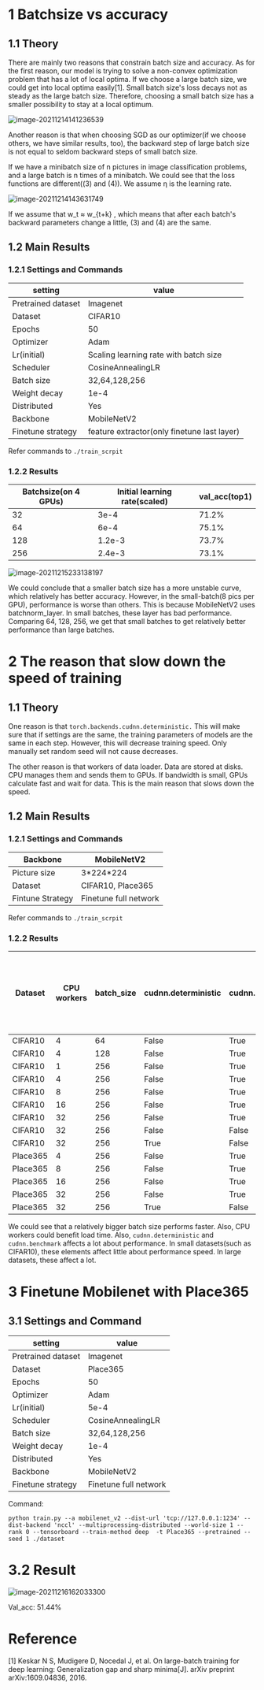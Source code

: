 # 1 Batchsize vs accuracy

## 1.1 Theory

There are mainly two reasons that constrain batch size and accuracy. As for the first reason, our model is trying to solve a non-convex optimization problem that has a lot of local optima. If we choose a large batch size, we could get into local optima easily[1]. Small batch size's loss decays not as steady as the large batch size. Therefore, choosing a small batch size has a smaller possibility to stay at a local optimum.

![image-20211214141236539](./pic/image-20211214141236539.png) 

Another reason is that when choosing SGD as our optimizer(if we choose others, we have similar results, too), the backward step of large batch size is not equal to seldom backward steps of small batch size.

If we have a minibatch size of n pictures in image classification problems, and a large batch is n times of a minibatch. We could see that the loss functions are different((3) and (4)). We assume η is the learning rate.

![image-20211214143631749](./pic/image-20211214143631749.png)

If we assume that w_t ≈ w_{t+k} , which means that after each batch's backward parameters change a little, (3) and (4) are the same.

## 1.2 Main Results

### 1.2.1 Settings and Commands

| setting            | value                                       |
| ------------------ | ------------------------------------------- |
| Pretrained dataset | Imagenet                                    |
| Dataset            | CIFAR10                                     |
| Epochs             | 50                                          |
| Optimizer          | Adam                                        |
| Lr(initial)        | Scaling learning rate with batch size       |
| Scheduler          | CosineAnnealingLR                           |
| Batch size         | 32,64,128,256                               |
| Weight decay       | 1e-4                                        |
| Distributed        | Yes                                         |
| Backbone           | MobileNetV2                                 |
| Finetune strategy  | feature extractor(only finetune last layer) |

Refer commands to `./train_scrpit`

 ### 1.2.2 Results

| Batchsize(on 4 GPUs) | Initial learning rate(scaled) | val_acc(top1) |
| -------------------- | ----------------------------- | ------------- |
| 32                   | 3e-4                          | 71.2%         |
| 64                   | 6e-4                          | 75.1%         |
| 128                  | 1.2e-3                        | 73.7%         |
| 256                  | 2.4e-3                        | 73.1%         |

![image-20211215233138197](./pic/image-20211215233138197.png)

We could conclude that a smaller batch size has a more unstable curve, which relatively has better accuracy. However, in the small-batch(8 pics per GPU), performance is worse than others. This is because MobileNetV2 uses batchnorm_layer. In small batches, these layer has bad performance. Comparing 64, 128, 256, we get that small batches to get relatively better performance than large batches.



# 2 The reason that slow down the speed of training

## 1.1 Theory

One reason is that `torch.backends.cudnn.deterministic.` This will make sure that if settings are the same, the training parameters of models are the same in each step. However, this will decrease training speed. Only manually set random seed will not cause decreases.

The other reason is that workers of data loader. Data are stored at disks. CPU manages them and sends them to GPUs. If bandwidth is small, GPUs calculate fast and wait for data. This is the main reason that slows down the speed.

## 1.2 Main Results

### 1.2.1 Settings and Commands

| Backbone         | MobileNetV2           |
| ---------------- | --------------------- |
| Picture size     | 3\*224\*224           |
| Dataset          | CIFAR10, Place365     |
| Fintune Strategy | Finetune full network |

Refer commands to `./train_scrpit`

### 1.2.2 Results

| Dataset  | CPU workers | batch_size | cudnn.deterministic | cudnn.benchmark | train and load time per batch per GPU | load time per epoch |
| -------- | ----------- | ---------- | ------------------- | --------------- | ------------------------------------- | ------------------- |
| CIFAR10  | 4           | 64         | False               | True            | 0.091s                                | 0.003s              |
| CIFAR10  | 4           | 128        | False               | True            | 0.160s                                | 0.006s              |
| CIFAR10  | 1           | 256        | False               | True            | 0.285s                                | 0.012s              |
| CIFAR10  | 4           | 256        | False               | True            | 0.283s                                | 0.012s              |
| CIFAR10  | 8           | 256        | False               | True            | 0.294s                                | 0.023s              |
| CIFAR10  | 16          | 256        | False               | True            | 0.313s                                | 0.045s              |
| CIFAR10  | 32          | 256        | False               | True            | 0.364s                                | 0.095s              |
| CIFAR10  | 32          | 256        | False               | False           | 0.360s                                | 0.090s              |
| CIFAR10  | 32          | 256        | True                | False           | 0.363s                                | 0.091s              |
| Place365 | 4           | 256        | False               | True            | 2.86s                                 | 0.912s              |
| Place365 | 8           | 256        | False               | True            | 2.21s                                 | 0.602s              |
| Place365 | 16          | 256        | False               | True            | 1.56s                                 | 0.394s              |
| Place365 | 32          | 256        | False               | True            | 1.12s                                 | 0.344s              |
| Place365 | 32          | 256        | True                | False           | 1.68s                                 | 0.412s              |

We could see that a relatively bigger batch size performs faster. Also, CPU workers could benefit load time. Also, `cudnn.deterministic` and `cudnn.benchmark` affects a lot about performance. In small datasets(such as CIFAR10), these elements affect little about performance speed. In large datasets, these affect a lot.

# 3 Finetune Mobilenet with Place365

## 3.1 Settings and Command

| setting            | value                 |
| ------------------ | --------------------- |
| Pretrained dataset | Imagenet              |
| Dataset            | Place365              |
| Epochs             | 50                    |
| Optimizer          | Adam                  |
| Lr(initial)        | 5e-4                  |
| Scheduler          | CosineAnnealingLR     |
| Batch size         | 32,64,128,256         |
| Weight decay       | 1e-4                  |
| Distributed        | Yes                   |
| Backbone           | MobileNetV2           |
| Finetune strategy  | Finetune full network |

Command:

```
python train.py --a mobilenet_v2 --dist-url 'tcp://127.0.0.1:1234' --dist-backend 'nccl' --multiprocessing-distributed --world-size 1 --rank 0 --tensorboard --train-method deep  -t Place365 --pretrained --seed 1 ./dataset
```

# 3.2 Result

![image-20211216162033300](./pic/image-20211216162033300.png)

Val_acc: 51.44%

# Reference

[1] Keskar N S, Mudigere D, Nocedal J, et al. On large-batch training for deep learning: Generalization gap and sharp minima[J]. arXiv preprint arXiv:1609.04836, 2016.


